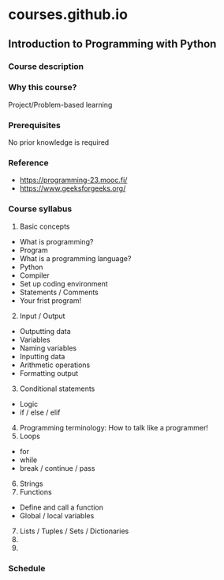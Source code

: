 # courses.github.io

## Introduction to Programming with Python
### Course description

### Why this course?
Project/Problem-based learning

### Prerequisites
No prior knowledge is required

### Reference
- https://programming-23.mooc.fi/
- https://www.geeksforgeeks.org/

### Course syllabus
1. Basic concepts
- What is programming?
- Program
- What is a programming language?
- Python
- Compiler
- Set up coding environment
- Statements / Comments
- Your frist program!
2. Input / Output
- Outputting data
- Variables
- Naming variables
- Inputting data
- Arithmetic operations
- Formatting output
3. Conditional statements
- Logic
- if / else / elif
4. Programming terminology: How to talk like a programmer!
5. Loops
- for
- while
- break / continue / pass
6. Strings
7. Functions
- Define and call a function
- Global / local variables
7. Lists / Tuples / Sets / Dictionaries
8. 
9. 
### Schedule
